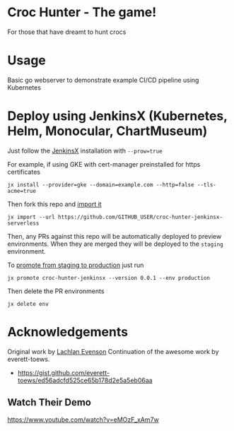 # Croc Hunter - The game!

For those that have dreamt to hunt crocs

# Usage

Basic go webserver to demonstrate example CI/CD pipeline using Kubernetes

# Deploy using JenkinsX (Kubernetes, Helm, Monocular, ChartMuseum)

Just follow the [JenkinsX](http://jenkins-x.io) installation with `--prow=true`

For example, if using GKE with cert-manager preinstalled for https certificates

    jx install --provider=gke --domain=example.com --http=false --tls-acme=true

Then fork this repo and [import it](http://jenkins-x.io/developing/import/)

    jx import --url https://github.com/GITHUB_USER/croc-hunter-jenkinsx-serverless

Then, any PRs against this repo will be automatically deployed to preview environments.
When they are merged they will be deployed to the `staging` environment.

To [promote from staging to production](http://jenkins-x.io/developing/promote/) just run

    jx promote croc-hunter-jenkinsx --version 0.0.1 --env production

Then delete the PR environments

    jx delete env

# Acknowledgements

Original work by [Lachlan Evenson](https://github.com/lachie83/croc-hunter)
Continuation of the awesome work by everett-toews.
* https://gist.github.com/everett-toews/ed56adcfd525ce65b178d2e5a5eb06aa

## Watch Their Demo

https://www.youtube.com/watch?v=eMOzF_xAm7w
